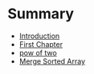 # Summary

* [Introduction](README.md)
* [First Chapter](chapter1.md)
* [pow of two](pow-of-two.md)
* [Merge Sorted Array](merge-sorted-array.md)

